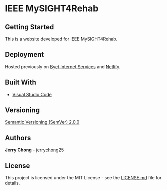# IEEE MySIGHT4Rehab

## Getting Started

This is a website developed for IEEE MySIGHT4Rehab.

## Deployment

Hosted previously on [Byet Internet Services](http://mysight4rehab.byethost9.com/) and [Netlify](https://mysight4rehab.netlify.com/).

## Built With

* [Visual Studio Code](https://code.visualstudio.com/)

## Versioning

[Semantic Versioning (SemVer) 2.0.0](http://semver.org/)

## Authors

**Jerry Chong** - [jerrychong25](https://github.com/jerrychong25)

## License

This project is licensed under the MIT License - see the [LICENSE.md](LICENSE.md) file for details.

